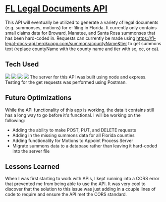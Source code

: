 # [FL Legal Documents API](https://fl-legal-docs-api.herokuapp.com/)
This API will eventually be utilized to generate a variety of legal documents (e.g. summonses, motions) for e-filing in Florida. It currently only contains small claims data for Broward, Manatee, and Santa Rosa summonses that has been hard-coded in. Requests can currently be made using https://fl-legal-docs-api.herokuapp.com/summons/countyName&tier to get summons text (replace countyName with the county name and tier with sc, cc, or ca).

## Tech Used
<img src="https://img.shields.io/static/v1?label=|&message=Express&labelColor=42494F&color=3d607e&style=for-the-badge&logo=Express&logo-color=white"/>    
<img src="https://img.shields.io/static/v1?label=|&message=Node.js&labelColor=42494F&color=3d607e&style=for-the-badge&logo=Node.js&logo-color=white"/>  
<img src="https://img.shields.io/static/v1?label=|&message=JavaScript&labelColor=42494F&color=3d607e&style=for-the-badge&logo=JavaScript&logo-color=white"/>
<img src="https://img.shields.io/static/v1?label=|&message=HTML5&labelColor=42494F&color=213a59&style=for-the-badge&logo=HTML5&logo-color=white"/>
The server for this API was built using node and express. Testing for the get requests was performed using Postman. 

## Future Optimizations
While the API functionality of this app is working, the data it contains still has a long way to go before it's functional. I will be working on the following:
- Adding the ability to make POST, PUT, and DELETE requests
- Adding in the missing summons data for all Florida counties
- Adding functionality for Motions to Appoint Process Server
- Migrate summons data to a database rather than leaving it hard-coded into the server file

## Lessons Learned
When I was first starting to work with APIs, I kept running into a CORS error that prevented me from being able to use the API. It was very cool to discover that the solution to this issue was just adding in a couple lines of code to require and ensure the API met the CORS standard.